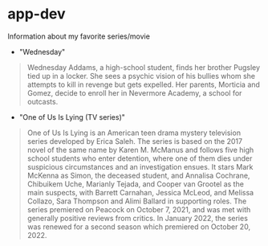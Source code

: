 # app-dev
Information about my favorite series/movie

- "Wednesday"
> Wednesday Addams, a high-school student, finds her brother Pugsley tied up in a locker. She sees a psychic vision of his bullies whom she attempts to kill in revenge but gets expelled. Her parents, Morticia and Gomez, decide to enroll her in Nevermore Academy, a school for outcasts.
- "One of Us Is Lying (TV series)"
> One of Us Is Lying is an American teen drama mystery television series developed by Erica Saleh. The series is based on the 2017 novel of the same name by Karen M. McManus and follows five high school students who enter detention, where one of them dies under suspicious circumstances and an investigation ensues. It stars Mark McKenna as Simon, the deceased student, and Annalisa Cochrane, Chibuikem Uche, Marianly Tejada, and Cooper van Grootel as the main suspects, with Barrett Carnahan, Jessica McLeod, and Melissa Collazo, Sara Thompson and Alimi Ballard in supporting roles. The series premiered on Peacock on October 7, 2021, and was met with generally positive reviews from critics. In January 2022, the series was renewed for a second season which premiered on October 20, 2022.

